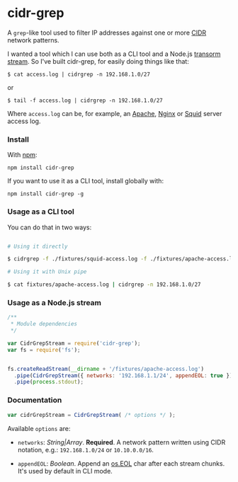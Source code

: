 cidr-grep
=========

A `grep`-like tool used to filter IP addresses against one or more [CIDR](https://en.wikipedia.org/wiki/Classless_Inter-Domain_Routing) network patterns.

I wanted a tool which I can use both as a CLI tool and a Node.js [transorm stream](https://nodejs.org/api/stream.html). So I've built cidr-grep, for easily doing things like that:

`$ cat access.log | cidrgrep -n 192.168.1.0/27`

or

`$ tail -f access.log | cidrgrep -n 192.168.1.0/27`

Where `access.log` can be, for example, an [Apache](https://httpd.apache.org), [Nginx](http://nginx.org) or [Squid](http://www.squid-cache.org) server access log.


### Install

With [npm](https://www.npmjs.com):

```
npm install cidr-grep
```

If you want to use it as a CLI tool, install globally with:

```
npm install cidr-grep -g
```


### Usage as a CLI tool

You can do that in two ways:

```bash

# Using it directly

$ cidrgrep -f ./fixtures/squid-access.log -f ./fixtures/apache-access.log -n 192.168.1.0/24 -n 192.168.10.0/24

# Using it with Unix pipe

$ cat fixtures/apache-access.log | cidrgrep -n 192.168.1.0/27
```

### Usage as a Node.js stream

```js
/**
 * Module dependencies
 */

var CidrGrepStream = require('cidr-grep');
var fs = require('fs');


fs.createReadStream(__dirname + '/fixtures/apache-access.log')
  .pipe(CidrGrepStream({ networks: '192.168.1.1/24', appendEOL: true }))
  .pipe(process.stdout);
```


### Documentation

```js
var cidrGrepStream = CidrGrepStream( /* options */ );
```

Available `options` are:

- `networks`: _String|Array_. **Required**. A network pattern written using CIDR notation, e.g.: `192.168.1.0/24` or `10.10.0.0/16`.

- `appendEOL`: _Boolean_. Append an [os.EOL](https://nodejs.org/api/os.html#os_os_eol) char after each stream chunks. It's used by default in CLI mode.
